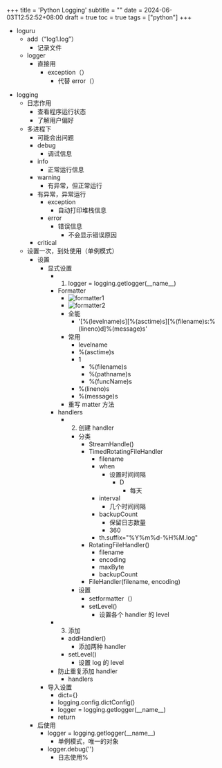 +++
title = 'Python Logging'
subtitle = ""
date = 2024-06-03T12:52:52+08:00
draft = true
toc = true
tags = ["python"]
+++

-   loguru
    -   add（“log1.log”）
        -   记录文件
    -   logger
        -   直接用
            -   exception（）
                -   代替 error（）

*   logging
    -   日志作用
        -   查看程序运行状态
        -   了解用户偏好
    -   多进程下
        -   可能会出问题
        -   debug
            -   调试信息
        -   info
            -   正常运行信息
        -   warning
            -   有异常，但正常运行
        -   有异常，异常运行
            -   exception
                -   自动打印堆栈信息
            -   error
                -   错误信息
                    -   不会显示错误原因
        -   critical
    -   设置一次，到处使用（单例模式）
        -   设置
            -   显式设置
                -   1. logger = logging.getlogger(\_\_name\_\_)
                -   Formatter
                    -   ![formatter1](../imgs/formatter1.jpg)
                    -   ![formatter2](../imgs/formatter2.jpg)
                    -   全能
                        -   '[%(levelname)s][%(asctime)s][%(filename)s:%(lineno)d]%(message)s'
                    -   常用
                        -   levelname
                        -   %(asctime)s
                        -   1
                            -   %(filename)s
                            -   %(pathname)s
                            -   %(funcName)s
                        -   %(lineno)s
                        -   %(message)s
                    -   重写 matter 方法
                -   handlers
                    -   2. 创建 handler
                        -   分类
                            -   StreamHandle()
                            -   TimedRotatingFileHandler
                                -   filename
                                -   when
                                    -   设置时间间隔
                                        -   D
                                            -   每天
                                -   interval
                                    -   几个时间间隔
                                -   backupCount
                                    -   保留日志数量
                                    -   360
                                -   th.suffix="%Y%m%d-%H%M.log"
                            -   RotatingFileHandler()
                                -   filename
                                -   encoding
                                -   maxByte
                                -   backupCount
                            -   FileHandler(filename, encoding)
                        -   设置
                            -   setformatter（）
                            -   setLevel()
                                -   设置各个 handler 的 level
                -   3. 添加
                    -   addHandler()
                        -   添加两种 handler
                    -   setLevel()
                        -   设置 log 的 level
                -   防止重复添加 handler
                    -   handlers
            -   导入设置
                -   dict={}
                -   logging.config.dictConfig()
                -   logger = logging.getlogger(\_\_name\_\_)
                -   return
        -   后使用
            -   logger = logging.getlogger(\_\_name\_\_)
                -   单例模式，唯一的对象
            -   logger.debug('')
                -   日志使用%
